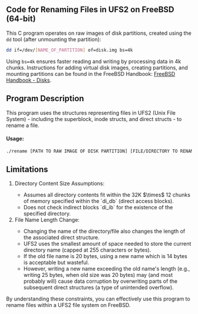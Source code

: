 ## Code for Renaming Files in UFS2 on FreeBSD (64-bit)
This C program operates on raw images of disk partitions, created using the `dd` tool (after unmounting the partition):
```sh
dd if=/dev/[NAME_OF_PARTITION] of=disk.img bs=4k
```
Using `bs=4k` ensures faster reading and writing by processing data in 4k chunks. Instructions for adding virtual disk images, creating partitions, and mounting partitions can be found in the FreeBSD Handbook: <a href="https://docs.freebsd.org/en/books/handbook/disks/">FreeBSD Handbook - Disks</a>.

## Program Description
This program uses the structures representing files in UFS2 (Unix File System) - including the superblock, inode structs, and direct structs - to rename a file.

#### Usage: 
```sh
./rename [PATH TO RAW IMAGE OF DISK PARTITION] [FILE/DIRECTORY TO RENAME] [NEW NAME]
```
## Limitations
<ol>
  <li>Directory Content Size Assumptions:</li>
  <ul>
    <li>Assumes all directory contents fit within the 32K $\times$ 12 chunks of memory specified within the `di_db` (direct access blocks).</li>
    <li>Does not check indirect blocks `di_ib` for the existence of the specified directory.</li>
  </ul>
  <li>File Name Length Change:</li>
  <ul>
    <li>Changing the name of the directory/file also changes the length of the associated direct structure.</li>
    <li>UFS2 uses the smallest amount of space needed to store the current directory name (capped at 255 characters or bytes).</li>
    <li>If the old file name is 20 bytes, using a new name which is 14 bytes is acceptable but wasteful.</li>
    <li>However, writing a new name exceeding the old name's length (e.g., writing 25 bytes, when old size was 20 bytes) may (and most probably will) cause data corruption by overwriting parts of the subsequent direct structures (a type of unintended overflow).</li>
  </ul>
</ol>

By understanding these constraints, you can effectively use this program to rename files within a UFS2 file system on FreeBSD.
